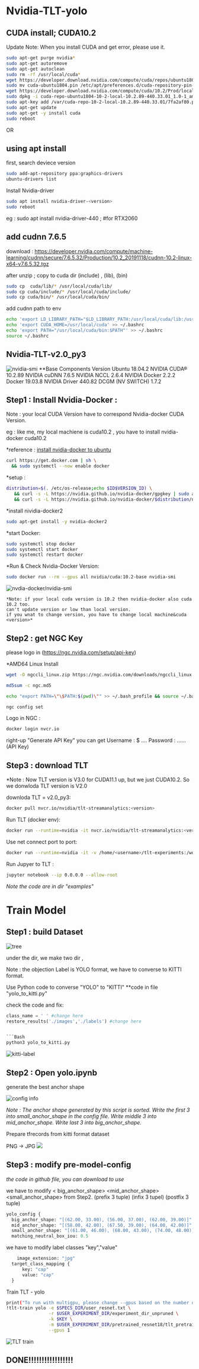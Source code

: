 # Nvidia-TLT-yolo

CUDA install; CUDA10.2
-------------
Update Note: When you install CUDA and get error, please use it.
```Bash
sudo apt-get purge nvidia*
sudo apt-get autoremove
sudo apt-get autoclean
sudo rm -rf /usr/local/cuda*
wget https://developer.download.nvidia.com/compute/cuda/repos/ubuntu1804/x86_64/cuda-ubuntu1804.pin
sudo mv cuda-ubuntu1804.pin /etc/apt/preferences.d/cuda-repository-pin-600
wget https://developer.download.nvidia.com/compute/cuda/10.2/Prod/local_installers/cuda-repo-ubuntu1804-10-2-local-10.2.89-440.33.01_1.0-1_amd64.deb
sudo dpkg -i cuda-repo-ubuntu1804-10-2-local-10.2.89-440.33.01_1.0-1_amd64.deb
sudo apt-key add /var/cuda-repo-10-2-local-10.2.89-440.33.01/7fa2af80.pub
sudo apt-get update
sudo apt-get -y install cuda
sudo reboot
```

OR 

using apt install
-----------------

first, search deviece version
```Bash 
sudo add-apt-repository ppa:graphics-drivers
ubuntu-drivers list
```

Install Nvidia-driver
```Bash
sudo apt install nvidia-driver-<version>
sudo reboot
```
eg : sudo apt install nvidia-driver-440 ; #for  RTX2060

add cudnn 7.6.5
---------
download : https://developer.nvidia.com/compute/machine-learning/cudnn/secure/7.6.5.32/Production/10.2_20191118/cudnn-10.2-linux-x64-v7.6.5.32.tgz

after unzip ; copy to cuda dir (include) , (lib), (bin)

```Bash
sudo cp  cuda/lib/* /usr/local/cuda/lib/ 
sudo cp cuda/include/* /usr/local/cuda/include/
sudo cp cuda/bin/* /usr/local/cuda/bin/
```

add cudnn path to env

```Bash
echo 'export LD_LIBRARY_PATH="$LD_LIBRARY_PATH:/usr/local/cuda/lib:/usr/local/cuda/extras/CUPTI/lib"' >> ~/.bashrc
echo 'export CUDA_HOME=/usr/local/cuda' >> ~/.bashrc
echo 'export PATH="/usr/local/cuda/bin:$PATH"' >> ~/.bashrc
source ~/.bashrc
```


Nvidia-TLT-v2.0_py3
------------------
![nvidia-smi](https://i.ibb.co/f852NGV/Screenshot-from-2021-09-05-01-40-16.png)
    **Base Components		Version
    Ubuntu 			18.04.2
    NVIDIA CUDA® 		10.2.89
    NVIDIA cuDNN 		7.6.5
    NVIDIA NCCL 			2.6.4
    NVIDIA Docker 		2.2.2
    Docker			19.03.8
    NVIDIA Driver		440.82
    DCGM (NV SWITCH)		1.7.2
   

Step1 : Install Nvidia-Docker :
------------------------------

Note : your local CUDA Version have to correspond Nvidia-docker CUDA Version.


eg : like me, my local machiene is cuda10.2 , you have to install nvidia-docker cuda10.2


*reference : [install nvidia-docker to ubuntu](https://docs.nvidia.com/datacenter/cloud-native/container-toolkit/install-guide.html#installing-on-ubuntu-and-debian)
```Bash
curl https://get.docker.com | sh \
  && sudo systemctl --now enable docker
```

*setup :

```Bash
distribution=$(. /etc/os-release;echo $ID$VERSION_ID) \
   && curl -s -L https://nvidia.github.io/nvidia-docker/gpgkey | sudo apt-key add - \
   && curl -s -L https://nvidia.github.io/nvidia-docker/$distribution/nvidia-docker.list | sudo tee /etc/apt/sources.list.d/nvidia-docker.list
```

*install nividia-docker2

```Bash
sudo apt-get install -y nvidia-docker2
```

*start Docker:

```Bash
sudo systemctl stop docker
sudo systemctl start docker
sudo systemctl restart docker
```

*Run & Check Nvidia-Docker Version:

```Bash
sudo docker run --rm --gpus all nvidia/cuda:10.2-base nvidia-smi
```

![nvdia-docker/nvidia-smi](https://i.ibb.co/fDJPRJX/Screenshot-from-2021-09-05-02-03-01.png)

    *Note: if your local cuda version is 10.2 then nvidia-docker also cuda 10.2 too.
    can't update version or low than local version.
    if you wnat to change version, you have to change local machine&cuda <version>*


Step2 : get NGC Key 
-----------------

please logo in (https://ngc.nvidia.com/setup/api-key)

*AMD64 Linux Install

```Bash
wget -O ngccli_linux.zip https://ngc.nvidia.com/downloads/ngccli_linux.zip && unzip -o ngccli_linux.zip && chmod u+x ngc
```

```Bash
md5sum -c ngc.md5
```

```Bash
echo "export PATH=\"\$PATH:$(pwd)\"" >> ~/.bash_profile && source ~/.bash_profile
```

```Bash
ngc config set
```

Logo in NGC : 

```Bash
docker login nvcr.io
```

  right-up "Generate API Key"
  you can get 
  Username : $ ....
  Password : ......
  (API Key)


Step3 : download TLT 
-------------

*Note : Now TLT version is V3.0 for CUDA11.1 up, but we just CUDA10.2. So we donwloda TLT version is V2.0

downloda TLT <version> = v2.0_py3:

  ```Bash
  docker pull nvcr.io/nvidia/tlt-streamanalytics:<version>
  ```
  
  
  
  Run TLT (docker env):
  ```Bash
  docker run --runtime=nvidia -it nvcr.io/nvidia/tlt-streamanalytics:<version> /bin/bash
  ```
  
  
  
  Use net connect port to port:
  ```Bash
  docker run --runtime=nvidia -it -v /home/<username>/tlt-experiments:/workspace/tlt-experiments -p 8888:8888 nvcr.io/nvidia/tlt-streamanalytics:<version>
  ```
  
  
  Run Jupyer to TLT :
  ```Bash
  jupyter notebook --ip 0.0.0.0 --allow-root
  ```

  
*Note the code are in dir "examples"*
  
  

Train Model
================
  
Step1 : build Dataset
-----------------------
  
![tree](https://i.ibb.co/zxPd2f8/Screenshot-from-2021-09-05-02-28-28.png)
  
under the <training>  dir, we make two dir <images>,<labels>
  
Note : the objection Label is YOLO format, we have to converse to KITTI format.
  
  Use Python code to converse "YOLO" to "KITTI"
  **code in file "yolo_to_kitti.py"
  
  check the code and fix:
  ``` python
  class_name = ' ' #change here
  restore_results('./images','./labels') #change here
  
  
```Bash
  python3 yolo_to_kitti.py
```

![kitti-label](https://i.ibb.co/b385M7f/Screenshot-from-2021-09-05-02-41-42.png)
  
Step2 : Open yolo.ipynb
------------------------
generate the best anchor shape
  
![config info](https://i.ibb.co/3mVZ67R/Screenshot-from-2021-09-05-02-45-11.png)

*Note : The anchor shape generated by this script is sorted. Write the first 3 into small_anchor_shape in the config file. Write middle 3 into mid_anchor_shape. Write last 3 into big_anchor_shape.*

  
Prepare tfrecords from kitti format dataset

  PNG -> JPG
![](https://i.ibb.co/qrPtYp6/Screenshot-from-2021-09-05-02-50-22.png)

Step3 : modify pre-model-config
-------------------------------
  
*the code in github file, you can download to use*

we have to modify < big_anchor_shape>  <mid_anchor_shape>  <small_anchor_shape> from Step2. (prefix 3 tuple) (infix 3 tupel) (postfix 3 tuple) 
  
```python
yolo_config {
  big_anchor_shape: "[(62.00, 33.00), (56.00, 37.00), (62.00, 39.00)]"
  mid_anchor_shape: "[(58.00, 42.00), (67.50, 39.00), (64.00, 42.00)]"
  small_anchor_shape: "[(61.00, 46.00), (68.00, 43.00), (74.00, 48.00)]"
  matching_neutral_box_iou: 0.5
```
  
we have to modify label classes "key","value"

```python
    image_extension: "jpg"
  target_class_mapping {
      key: "cap"
      value: "cap"
  }
```
  
Train TLT - yolo 

```Bash
print("To run with multigpu, please change --gpus based on the number of available GPUs in your machine.")
!tlt-train yolo -e $SPECS_DIR/user_resnet.txt \
                -r $USER_EXPERIMENT_DIR/experiment_dir_unpruned \
                -k $KEY \
                -m $USER_EXPERIMENT_DIR/pretrained_resnet18/tlt_pretrained_object_detection_vresnet18/resnet_18.hdf5 \
                --gpus 1
```
  

  
![TLT train](https://i.ibb.co/GxNF6zd/Screenshot-from-2021-09-05-03-08-22.png)

DONE!!!!!!!!!!!!!!!!!
----------------------
